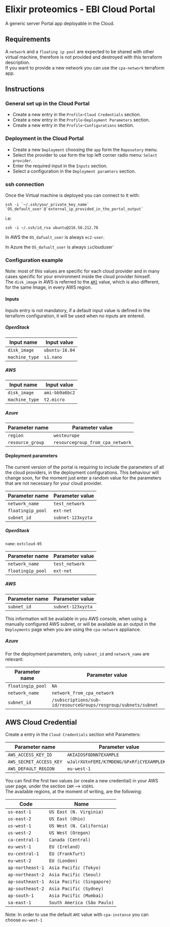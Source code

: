 # Elixir proteomics - EBI Cloud Portal

A generic server Portal app deployable in the Cloud.  

## Requirements

A `network` and a `floating ip pool` are expected to be shared with other virtual machine, therefore is not provided and destroyed with this terraform description.  
If you want to provide a new network you can use the `cpa-network` terraform app.  

## Instructions

### General set up in the Cloud Portal

- Create a new entry in the `Profile`-`Cloud Credentials` section.  
- Create a new entry in the `Profile`-`Deployment Parameters` section.  
- Create a new entry in the `Profile`-`Configurations` section.

### Deployment in the Cloud Portal

- Create a new `Deployment` choosing the `app` form the `Reposotory` menu.  
- Select the provider to use form the top left corner radio menu: `Select provider`.  
- Enter the required input in the `Inputs` section.  
- Select a configuration in the `Deployment paramters` section.  

###  ssh connection

Once the Virtual machine is deployed you can connect to it with:

```
ssh -i `~/.ssh/your_private_key_name` `OS_default_user`@`external_ip_provided_in_the_portal_output`
```

i.e:

```
ssh -i ~/.ssh/id_rsa ubuntu@216.58.212.78
```

In AWS the `OS_dafualt_user` is always `ec2-user`.

In Azure the `OS_dafualt_user` is always ` is `clouduser`


### Configuration example

Note: most of this values are specific for each cloud provider and in many cases specific for your environment inside the cloud provider himself.  
The `disk_image` in AWS is referred to the [`AMI`](http://docs.aws.amazon.com/AWSEC2/latest/UserGuide/AMIs.html) value, which is also different, for the same Image, in every AWS region.

#### Inputs

Inputs entry is not mandatory, if a default input value is defined in the terraform configuration, it will be used when no inputs are entered.

##### OpenStack

| Input name            | Input value |
| ---                   | --- |
| `disk_image`          | `ubuntu-16.04` |
| `machine_type`        | `s1.nano` |


##### AWS

| Input name            | Input value |
| ---                   | --- |
| `disk_image`          | `ami-bb9a6bc2` |
| `machine_type`        | `t2.micro` |

##### Azure

| Parameter name        | Parameter value |
| ---                   | --- |
| `region`            	| `westeurope` |
| `resource_group`     	| `resourcegroup_from_cpa_network` |

#### Deployment parameters

The current version of the portal is requiring to include the parameters of all the cloud providers, in the deployment configurations. This behaviour will change soon, for the moment just enter a random value for the parameters that are not necessary for your cloud provider.

| Parameter name        | Parameter value |
| ---                   | --- |
| `network_name`        | `test_network` |
| `floatingip_pool`     | `ext-net` |
| `subnet_id`           | `subnet-123xyzta` |


##### OpenStack

`name`: `extcloud-05`

| Parameter name        | Parameter value |
| ---                   | --- |
| `network_name`        | `test_network` |
| `floatingip_pool`     | `ext-net` |

##### AWS

| Parameter name        | Parameter value |
| ---                   | --- |
| `subnet_id`           | `subnet-123xyzta` |

This information will be available in you AWS console, when using a manually configured AWS subnet, or will be available as an output in the `Deployments` page when you are using the `cpa-network` appliance.

##### Azure

For the deployment parameters, only `subnet_id` and `network_name` are relevant:

| Parameter name        | Parameter value |
| ---                   | --- |
| `floatingip_pool`   	| `NA` |
| `network_name`        | `network_from_cpa_network` |
| `subnet_id`           | `/subscriptions/sub-id/resourceGroups/resgroup/subnets/subnet`

## AWS Cloud Credential

Create a entry in the `Cloud Credentials` section whit Parameters:

| Parameter name        | Parameter value |
| ---                   | --- |
|`AWS_ACCESS_KEY_ID`    | `AKIAIOSFODNN7EXAMPLE`|
|`AWS_SECRET_ACCESS_KEY`| `wJalrXUtnFEMI/K7MDENG/bPxRfiCYEXAMPLEKEY`|
|`AWS_DEFAULT_REGION`   | `eu-west-1`|

You can find the first two values (or create a new credential) in your AWS user page, under the section `IAM` --> `USERS`.  
The available regions, at the moment of writing, are the following:

|Code              | Name|
| ---              | --- |
|`us-east-1`       |`US East (N. Virginia)`|
|`us-east-2`       |`US East (Ohio)`|
|`us-west-1`       |`US West (N. California)`|
|`us-west-2`       |`US West (Oregon)`|
|`ca-central-1`    |`Canada (Central)`|
|`eu-west-1`       |`EU (Ireland)`|
|`eu-central-1`    |`EU (Frankfurt)`|
|`eu-west-2`       |`EU (London)`|
|`ap-northeast-1`  |`Asia Pacific (Tokyo)`|
|`ap-northeast-2`  |`Asia Pacific (Seoul)`|
|`ap-southeast-1`  |`Asia Pacific (Singapore)`|
|`ap-southeast-2`  |`Asia Pacific (Sydney)`|
|`ap-south-1`      |`Asia Pacific (Mumbai)`|
|`sa-east-1`       |`South America (São Paulo)`|

Note: In order to use the default `AMI` value with `cpa-instance` you can choose `eu-west-1`
